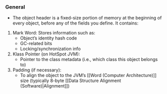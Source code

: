 ### General
- The object header is a fixed-size portion of memory at the beginning of every object, before any of the fields you define. It contains:
1.	Mark Word: Stores information such as:
	-	Object’s identity hash code
	-	GC-related bits
	-	Locking/synchronization info
2.	Klass Pointer (on HotSpot JVM):
	-	Pointer to the class metadata (i.e., which class this object belongs to)
3.	Padding (if necessary):
	-	To align the object to the JVM’s [[Word (Computer Architecture)]] size (typically 8-byte [[Data Structure Alignment (Software)|Alignment]])
